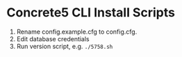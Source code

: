 # Concrete5 CLI Install Scripts

1. Rename config.example.cfg to config.cfg.
2. Edit database credentials
3. Run version script, e.g. `./5758.sh`